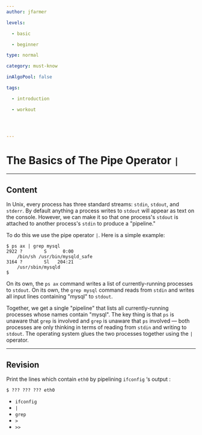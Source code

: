 ```yaml
---
author: jfarmer

levels:

  - basic

  - beginner

type: normal

category: must-know

inAlgoPool: false

tags:

  - introduction

  - workout




---
```


# The Basics of The Pipe Operator `|`

---
## Content

In Unix, every process has three standard streams: `stdin`, `stdout`, and `stderr`.  By default anything a process writes to `stdout` will appear as text on the console.  However, we can make it so that one process's `stdout` is attached to another process's `stdin` to produce a "pipeline."

To do this we use the pipe operator `|`.  Here is a simple example:

```console
$ ps ax | grep mysql
2922 ?        S      0:00
    /bin/sh /usr/bin/mysqld_safe
3164 ?        Sl   204:21
    /usr/sbin/mysqld
$
```

On its own, the `ps ax` command writes a list of currently-running processes to `stdout`.  On its own, the `grep mysql` command reads from `stdin` and writes all input lines containing "mysql" to `stdout`.

Together, we get a single "pipeline" that lists all currently-running processes whose names contain "mysql".  The key thing is that `ps` is unaware that `grep` is involved and `grep` is unaware that `ps` involved — both processes are only thinking in terms of reading from `stdin` and writing to `stdout`.  The operating system glues the two processes together using the `|` operator.

---
## Revision

Print the lines which contain `eth0` by pipelining `ifconfig` ‘s output :
```
$ ??? ??? ??? eth0
```

* `ifconfig`
* `|`
* `grep`
* `>`
* `>>`

